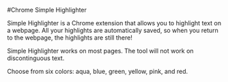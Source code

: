 #Chrome Simple Highlighter

Simple Highlighter is a Chrome extension that allows you to highlight text on a webpage. All your highlights are automatically saved, so when you return to the webpage, the highlights are still there!

Simple Highlighter works on most pages. The tool will not work on discontinguous text.

Choose from six colors: aqua, blue, green, yellow, pink, and red.